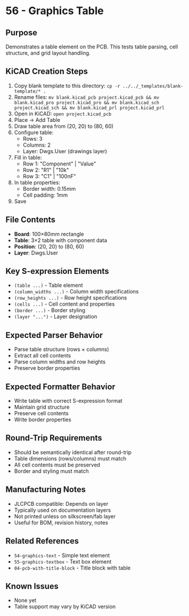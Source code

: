 # 56 - Graphics Table

## Purpose
Demonstrates a table element on the PCB. This tests table parsing, cell structure, and grid layout handling.

## KiCAD Creation Steps
1. Copy blank template to this directory: `cp -r ../../_templates/blank-template/* .`
2. Rename files: `mv blank.kicad_pcb project.kicad_pcb && mv blank.kicad_pro project.kicad_pro && mv blank.kicad_sch project.kicad_sch && mv blank.kicad_prl project.kicad_prl`
3. Open in KiCAD: `open project.kicad_pcb`
4. Place → Add Table
5. Draw table area from (20, 20) to (80, 60)
6. Configure table:
   - Rows: 3
   - Columns: 2
   - Layer: Dwgs.User (drawings layer)
7. Fill in table:
   - Row 1: "Component" | "Value"
   - Row 2: "R1" | "10k"
   - Row 3: "C1" | "100nF"
8. In table properties:
   - Border width: 0.15mm
   - Cell padding: 1mm
9. Save

## File Contents
- **Board**: 100×80mm rectangle
- **Table**: 3×2 table with component data
- **Position**: (20, 20) to (80, 60)
- **Layer**: Dwgs.User

## Key S-expression Elements
- `(table ...)` - Table element
- `(column_widths ...)` - Column width specifications
- `(row_heights ...)` - Row height specifications
- `(cells ...)` - Cell content and properties
- `(border ...)` - Border styling
- `(layer "...")` - Layer designation

## Expected Parser Behavior
- Parse table structure (rows × columns)
- Extract all cell contents
- Parse column widths and row heights
- Preserve border properties

## Expected Formatter Behavior
- Write table with correct S-expression format
- Maintain grid structure
- Preserve cell contents
- Write border properties

## Round-Trip Requirements
- Should be semantically identical after round-trip
- Table dimensions (rows/columns) must match
- All cell contents must be preserved
- Border and styling must match

## Manufacturing Notes
- JLCPCB compatible: Depends on layer
- Typically used on documentation layers
- Not printed unless on silkscreen/fab layer
- Useful for BOM, revision history, notes

## Related References
- `54-graphics-text` - Simple text element
- `55-graphics-textbox` - Text box element
- `04-pcb-with-title-block` - Title block with table

## Known Issues
- None yet
- Table support may vary by KiCAD version
